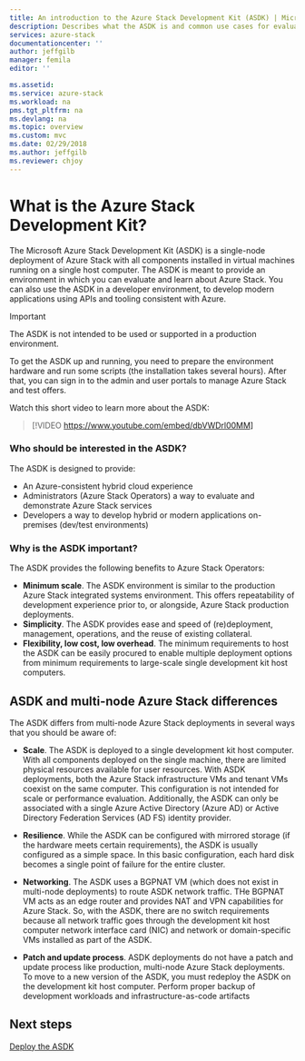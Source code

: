 ```yaml
---
title: An introduction to the Azure Stack Development Kit (ASDK) | Microsoft Docs
description: Describes what the ASDK is and common use cases for evaluating Microsoft Azure Stack.
services: azure-stack
documentationcenter: ''
author: jeffgilb
manager: femila
editor: ''

ms.assetid: 
ms.service: azure-stack
ms.workload: na
pms.tgt_pltfrm: na
ms.devlang: na
ms.topic: overview
ms.custom: mvc
ms.date: 02/29/2018
ms.author: jeffgilb
ms.reviewer: chjoy
---
```


# What is the Azure Stack Development Kit?
The Microsoft Azure Stack Development Kit (ASDK) is a single-node deployment of Azure Stack with all components installed in virtual machines running on a single host computer. The ASDK is meant to provide an environment in which you can evaluate and learn about Azure Stack. You can also use the ASDK in a developer environment, to develop modern applications using APIs and tooling consistent with Azure. 

> [!IMPORTANT]
> The ASDK is not intended to be used or supported in a production environment.

To get the ASDK up and running, you need to prepare the environment hardware and run some scripts (the installation takes several hours). After that, you can sign in to the admin and user portals to manage Azure Stack and test offers.

Watch this short video to learn more about the ASDK:

> [!VIDEO https://www.youtube.com/embed/dbVWDrl00MM]

### Who should be interested in the ASDK?
The ASDK is designed to provide:
- An Azure-consistent hybrid cloud experience
- Administrators (Azure Stack Operators) a way to evaluate and demonstrate Azure Stack services
- Developers a way to develop hybrid or modern applications on-premises (dev/test environments)

### Why is the ASDK important?
The ASDK provides the following benefits to Azure Stack Operators:
- **Minimum scale**. The ASDK environment is similar to the production Azure Stack integrated systems environment. This offers repeatability of development experience prior to, or alongside, Azure Stack production deployments. 
- **Simplicity**. The ASDK provides ease and speed of (re)deployment, management, operations, and the reuse of existing collateral.
- **Flexibility, low cost, low overhead**. The minimum requirements to host the ASDK can be easily procured to enable multiple deployment options from minimum requirements to large-scale single development kit host computers.

## ASDK and multi-node Azure Stack differences
The ASDK differs from multi-node Azure Stack deployments in several ways that you should be aware of:

- **Scale**. The ASDK is deployed to a single development kit host computer. With all components deployed on the single machine, there are limited physical resources available for user resources. With ASDK deployments, both the Azure Stack infrastructure VMs and tenant VMs coexist on the same computer. This configuration is not intended for scale or performance evaluation. Additionally, the ASDK can only be associated with a single Azure Active Directory (Azure AD) or Active Directory Federation Services (AD FS) identity provider. 

- **Resilience**. While the ASDK can be configured with mirrored storage (if the hardware meets certain requirements), the ASDK is usually configured as a simple space. In this basic configuration, each hard disk becomes a single point of failure for the entire cluster. 

- **Networking**. The ASDK uses a BGPNAT VM (which does not exist in multi-node deployments) to route ASDK network traffic. THe BGPNAT VM acts as an edge router and provides NAT and VPN capabilities for Azure Stack. So, with the ASDK, there are no switch requirements because all network traffic goes through the development kit host computer network interface card (NIC) and network or domain-specific VMs installed as part of the ASDK.  

- **Patch and update process**. ASDK deployments do not have a patch and update process like production, multi-node Azure Stack deployments. To move to a new version of the ASDK, you must redeploy the ASDK on the development kit host computer. Perform proper backup of development workloads and infrastructure-as-code artifacts

## Next steps

[Deploy the ASDK](asdk-deploy-qs.md)